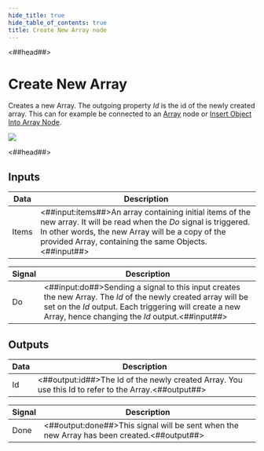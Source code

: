```yaml
---
hide_title: true
hide_table_of_contents: true
title: Create New Array node
---
```


<##head##>

# Create New Array

Creates a new Array. The outgoing property _Id_ is the id of the newly created array. This can for example be connected to an [Array](/nodes/data/array/array-node) node or [Insert Object Into Array Node](/nodes/data/array/insert-into-array).

<div className="ndl-image-with-background l">

![](/nodes/data/array/create-new-array/create-new-array.png)

</div>

<##head##>

## Inputs

| Data                                    | Description                                                                                                                                                                                                                         |
| --------------------------------------- | ----------------------------------------------------------------------------------------------------------------------------------------------------------------------------------------------------------------------------------- |
| <span className="ndl-data">Items</span> | <##input:items##>An array containing initial items of the new array. It will be read when the _Do_ signal is triggered. In other words, the new Array will be a copy of the provided Array, containing the same Objects.<##input##> |

| Signal                                 | Description                                                                                                                                                                                                                 |
| -------------------------------------- | --------------------------------------------------------------------------------------------------------------------------------------------------------------------------------------------------------------------------- |
| <span className="ndl-signal">Do</span> | <##input:do##>Sending a signal to this input creates the new Array. The _Id_ of the newly created array will be set on the _Id_ output. Each triggering will create a new Array, hence changing the _Id_ output.<##input##> |

## Outputs

| Data                                 | Description                                                                                          |
| ------------------------------------ | ---------------------------------------------------------------------------------------------------- |
| <span className="ndl-data">Id</span> | <##output:id##>The Id of the newly created Array. You use this Id to refer to the Array.<##output##> |

| Signal                                   | Description                                                                                |
| ---------------------------------------- | ------------------------------------------------------------------------------------------ |
| <span className="ndl-signal">Done</span> | <##output:done##>This signal will be sent when the new Array has been created.<##output##> |
